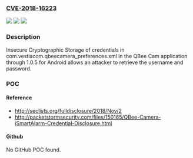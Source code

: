 ### [CVE-2018-16223](https://cve.mitre.org/cgi-bin/cvename.cgi?name=CVE-2018-16223)
![](https://img.shields.io/static/v1?label=Product&message=n%2Fa&color=blue)
![](https://img.shields.io/static/v1?label=Version&message=n%2Fa&color=blue)
![](https://img.shields.io/static/v1?label=Vulnerability&message=n%2Fa&color=brighgreen)

### Description

Insecure Cryptographic Storage of credentials in com.vestiacom.qbeecamera_preferences.xml in the QBee Cam application through 1.0.5 for Android allows an attacker to retrieve the username and password.

### POC

#### Reference
- http://seclists.org/fulldisclosure/2018/Nov/2
- http://packetstormsecurity.com/files/150165/QBee-Camera-iSmartAlarm-Credential-Disclosure.html

#### Github
No GitHub POC found.

